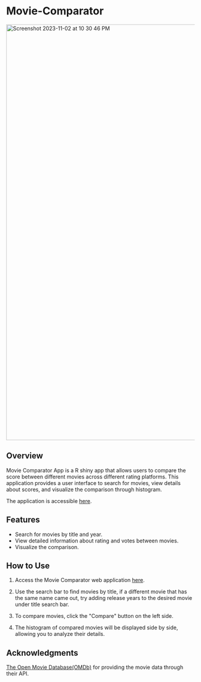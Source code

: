 # Movie-Comparator

<img width="1111" alt="Screenshot 2023-11-02 at 10 30 46 PM" src="https://github.com/tyler232/Movie-Comparator-App/assets/89470281/1d7ade0c-6091-4c9a-a6a7-c146956cf27d">


## Overview

Movie Comparator App is a R shiny app that allows users to compare the score between different movies across different rating platforms. This application provides a user interface to search for movies, view details about scores, and visualize the comparison through histogram.

The application is accessible [here](https://tye232.shinyapps.io/Final_project/).

## Features

- Search for movies by title and year.
- View detailed information about rating and votes between movies.
- Visualize the comparison.

## How to Use

1. Access the Movie Comparator web application [here](https://tye232.shinyapps.io/Final_project/).

2. Use the search bar to find movies by title, if a different movie that has the same name came out, try adding release years to the desired movie under title search bar.

3. To compare movies, click the "Compare" button on the left side.

4. The histogram of compared movies will be displayed side by side, allowing you to analyze their details.

## Acknowledgments
[The Open Movie Database(OMDb)](http://www.omdbapi.com) for providing the movie data through their API.

